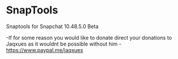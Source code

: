 # SnapTools
Snaptools for Snapchat 10.48.5.0 Beta 

-If for some reason you would like to donate direct your donations to Jaqxues as it wouldnt be possible without him
-https://www.paypal.me/jaqxues
